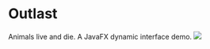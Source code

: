 Outlast
=============
Animals live and die. A JavaFX dynamic interface demo.
![](https://github.com/erikshea/outlast/blob/master/src/main/resources/assets/readme/screen.png?raw=true)